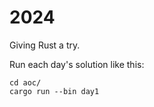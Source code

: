 
# 2024

Giving Rust a try.

Run each day's solution like this:

```shell
cd aoc/
cargo run --bin day1
```
